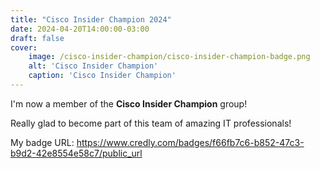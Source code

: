```yaml
---
title: "Cisco Insider Champion 2024"
date: 2024-04-20T14:00:00-03:00
draft: false
cover:
    image: /cisco-insider-champion/cisco-insider-champion-badge.png
    alt: 'Cisco Insider Champion'
    caption: 'Cisco Insider Champion'
---
```


I'm now a member of the **Cisco Insider Champion** group!

Really glad to become part of this team of amazing IT professionals!

My badge URL: https://www.credly.com/badges/f66fb7c6-b852-47c3-b9d2-42e8554e58c7/public_url